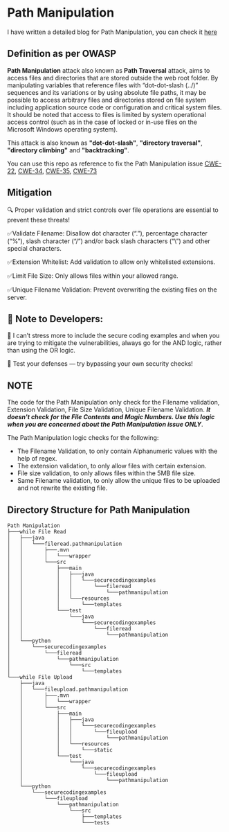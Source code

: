 # Path Manipulation 

I have written a detailed blog for Path Manipulation, you can check it [here](https://sahildari.medium.com/sast-series-part-1-a7cf18df0022)

## Definition as per OWASP
**Path Manipulation** attack also known as **Path Traversal** attack, aims to access files and directories that are stored outside the web root folder. By manipulating variables that reference files with “dot-dot-slash (../)” sequences and its variations or by using absolute file paths, it may be possible to access arbitrary files and directories stored on file system including application source code or configuration and critical system files. It should be noted that access to files is limited by system operational access control (such as in the case of locked or in-use files on the Microsoft Windows operating system).

This attack is also known as **"dot-dot-slash"**, **"directory traversal"**, **"directory climbing"** and **"backtracking"**.

You can use this repo as reference to fix the Path Manipulation issue [CWE-22](https://cwe.mitre.org/data/definitions/22.html), [CWE-34](https://cwe.mitre.org/data/definitions/34.html), [CWE-35](https://cwe.mitre.org/data/definitions/35.html), [CWE-73](https://cwe.mitre.org/data/definitions/73.html)

## Mitigation

🔍 Proper validation and strict controls over file operations are essential to prevent these threats!

✅Validate Filename: Disallow dot character (“.”), percentage character (“%”), slash character (“/”) and/or back slash characters (“\”) and other special characters.

✅Extension Whitelist: Add validation to allow only whitelisted extensions.

✅Limit File Size: Only allows files within your allowed range.

✅Unique Filename Validation: Prevent overwriting the existing files on the server.

## 🚫 Note to Developers:

🔹 I can’t stress more to include the secure coding examples and when you are trying to mitigate the vulnerabilities, always go for the AND logic, rather than using the OR logic.

🔹 Test your defenses — try bypassing your own security checks!

## NOTE 
The code for the Path Manipulation only check for the Filename validation, Extension Validation, File Size Validation, Unique Filename Validation. ***It doesn't check for the File Contents and Magic Numbers. Use this logic when you are concerned about the Path Manipulation issue ONLY***.

The Path Manipulation logic checks for the following:
- The Filename Validation, to only contain Alphanumeric values with the help of regex.
- The extension validation, to only allow files with certain extension.
- File size validation, to only allows files within the 5MB file size.
- Same Filename validation, to only allow the unique files to be uploaded and not rewrite the existing file.

## Directory Structure for Path Manipulation
```
Path Manipulation
├───while File Read
│   ├───java
│   │   └───fileread.pathmanipulation
│   │       ├───.mvn
│   │       │   └───wrapper
│   │       └───src
│   │           ├───main
│   │           │   ├───java
│   │           │   │   └───securecodingexamples
│   │           │   │       └───fileread
│   │           │   │           └───pathmanipulation
│   │           │   └───resources
│   │           │       └───templates
│   │           └───test
│   │               └───java
│   │                   └───securecodingexamples
│   │                       └───fileread
│   │                           └───pathmanipulation
│   └───python
│       └───securecodingexamples
│           └───fileread
│               └───pathmanipulation
│                   └───src
│                       └───templates
└───while File Upload
    ├───java
    │   └───fileupload.pathmanipulation
    │       ├───.mvn
    │       │   └───wrapper
    │       └───src
    │           ├───main
    │           │   ├───java
    │           │   │   └───securecodingexamples
    │           │   │       └───fileupload
    │           │   │           └───pathmanipulation
    │           │   └───resources
    │           │       └───static
    │           └───test
    │               └───java
    │                   └───securecodingexamples
    │                       └───fileupload
    │                           └───pathmanipulation
    └───python
        └───securecodingexamples
            └───fileupload
                └───pathmanipulation
                    └───src
                        ├───templates
                        └───tests
```
